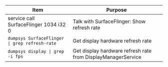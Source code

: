 
| Item | Purpose |
| --- | --- |
| service call SurfaceFlinger 1034 i32 0 | Talk with SurfaceFlinger: Show refresh rate |
| `dumpsys SurfaceFlinger \| grep refresh-rate` | Get display hardware refresh rate |
| `dumpsys display \| grep -i fps` | Get display hardware refresh rate from DisplayManagerService |

